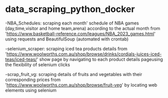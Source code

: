 # data_scraping_python_docker

-NBA_Schedules: scraping each month' schedule of NBA games (day,time,visitor and home team,arena) according to the actual month from 'https://www.basketball-reference.com/leagues/NBA_2023_games.html' using requests and BeautifulSoup (automated with crontab)

-selenium_scraper: scraping iced tea products details from 'https://www.woolworths.com.au/shop/browse/drinks/cordials-juices-iced-teas/iced-teas/' show page by navigating to each product details pageusing the flexibility of selenium clicks

-scrap_fruit_vg: scraping details of fruits and vegetables with their corresponding prices from 'https://www.woolworths.com.au/shop/browse/fruit-veg' by locating web elements using selenium 

